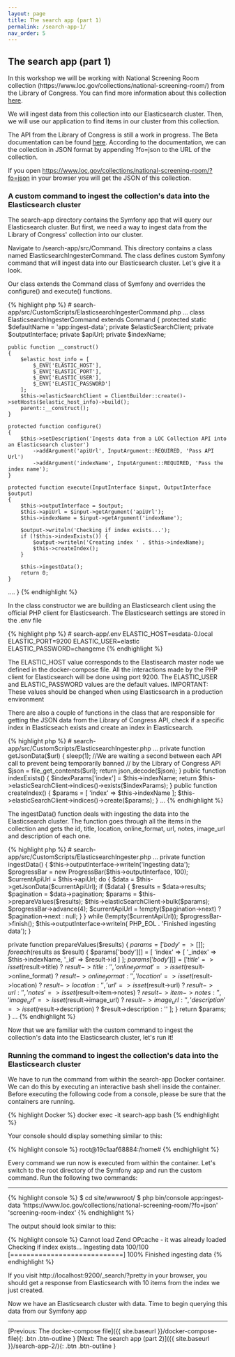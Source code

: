 ```yaml
---
layout: page
title: The search app (part 1)
permalink: /search-app-1/
nav_order: 5
---
```


## The search app (part 1)

<p>
In this workshop we will be working with National Screening Room collection (https://www.loc.gov/collections/national-screening-room/) from the Library of Congress. You can find
more information about this collection 
<a href="https://www.loc.gov/collections/national-screening-room/about-this-collection/" target="_blank">here</a>.
</p>

<p>We will ingest data from this collection into our Elasticsearch cluster. Then, we will use our application to find items 
in our cluster from this collection.</p>

<p>The API from the Library of Congress is still a work in progress. The Beta documentation can be found 
<a href="https://libraryofcongress.github.io/data-exploration/" target="_blank">here</a>. According to the documentation, 
we can the collection in JSON format by appending ?fo=json to the URL of the collection. </p>

<p>If you open <a href="https://www.loc.gov/collections/national-screening-room/?fo=json" 
target="_blank">https://www.loc.gov/collections/national-screening-room/?fo=json</a> in your browser you will get the
 JSON of this collection.</p>

### A custom command to ingest the collection's data into the Elasticsearch cluster

<p>The search-app directory contains the Symfony app that will query our Elasticsearch cluster. But first, we need a way to ingest data
from the Library of Congress' collection into our cluster.</p>

<p>Navigate to /search-app/src/Command. This directory contains a class named ElasticsearchIngesterCommand. 
The class defines custom Symfony command that will ingest data into our Elasticsearch cluster. Let's give it a look.</p>

<p>Our class extends the Command class of Symfony and overrides the configure() and execute() functions.</p>

<p>
{% highlight php %}
# search-app/src/CustomScripts/ElasticsearchIngesterCommand.php
...
class ElasticsearchIngesterCommand extends Command
{
    protected static $defaultName = 'app:ingest-data';
    private $elasticSearchClient;
    private $outputInterface;
    private $apiUrl;
    private $indexName;
    
    public function __construct()
    {
        $elastic_host_info = [
            $_ENV['ELASTIC_HOST'],
            $_ENV['ELASTIC_PORT'],
            $_ENV['ELASTIC_USER'],
            $_ENV['ELASTIC_PASSWORD']
        ];
        $this->elasticSearchClient = ClientBuilder::create()->setHosts($elastic_host_info)->build();
        parent::__construct();
    }
        
    protected function configure()
    {
        $this->setDescription('Ingests data from a LOC Collection API into an Elasticsearch cluster')
            ->addArgument('apiUrl', InputArgument::REQUIRED, 'Pass API Url')
            ->addArgument('indexName', InputArgument::REQUIRED, 'Pass the index name');
    }

    protected function execute(InputInterface $input, OutputInterface $output)
    {
        $this->outputInterface = $output;
        $this->apiUrl = $input->getArgument('apiUrl');
        $this->indexName = $input->getArgument('indexName');

        $output->writeln('Checking if index exists...');
        if (!$this->indexExists()) {
            $output->writeln('Creating index ' . $this->indexName);
            $this->createIndex();
        }

        $this->ingestData();
        return 0;
    }
....
}
{% endhighlight %} 
</p>

<p>In the class constructor we are building an Elasticsearch client using the official PHP client for Elasticsearch. 
The Elasticsearch settings are stored in the .env file</p>

<p>
{% highlight php %}
# search-app/.env
ELASTIC_HOST=esdata-0.local
ELASTIC_PORT=9200
ELASTIC_USER=elastic
ELASTIC_PASSWORD=changeme
{% endhighlight %} 
</p>

<p>The ELASTIC_HOST value corresponds to the Elastisearch master node we defined in the docker-compose file. All the interactions
made by the PHP client for Elasticsearch will be done using port 9200. The ELASTIC_USER and ELASTIC_PASSWORD values are 
the default values. IMPORTANT: These values should be changed when using Elasticsearch in a production environment</p>

<p>There are also a couple of functions in the class that are responsible for getting the JSON data from the Library of Congress API, 
 check if a specific index in Elasticseach exists and create an index in Elasticsearch.</p>

<p>
{% highlight php %}
# search-app/src/CustomScripts/ElasticsearchIngester.php
...
private function getJsonData($url)
{
    sleep(1); //We are waiting a second between each API call to prevent being temporarily banned 
              // by the Library of Congress API
    $json = file_get_contents($url);
    return json_decode($json);
}
public function indexExists()
{
    $indexParams['index'] = $this->indexName;
    return $this->elasticSearchClient->indices()->exists($indexParams);
}
public function createIndex()
{
    $params = [
        'index' => $this->indexName
    ];
    $this->elasticSearchClient->indices()->create($params);
}
...
{% endhighlight %} 
</p>

<p>The ingestData() function deals with ingesting the data into the Elasticsearch cluster. The function goes through all
the items in the collection and gets the id, title, location, online_format, url, notes, image_url and description of each one.</p>

<p>
{% highlight php %}
# search-app/src/CustomScripts/ElasticsearchIngester.php
...
private function ingestData()
{
    $this->outputInterface->writeln('Ingesting data');
    $progressBar = new ProgressBar($this->outputInterface, 100);
    $currentApiUrl = $this->apiUrl;
    do {
        $data = $this->getJsonData($currentApiUrl);
        if ($data) {
            $results = $data->results;
            $pagination = $data->pagination;
            $params = $this->prepareValues($results);
            $this->elasticSearchClient->bulk($params);
            $progressBar->advance(4);
            $currentApiUrl = !empty($pagination->next) ? $pagination->next : null;
        }
    } while (!empty($currentApiUrl));
    $progressBar->finish();
    $this->outputInterface->writeln( PHP_EOL . 'Finished ingesting data');
}

private function prepareValues($results)
{
    $params = ['body' => []];
    foreach ($results as $result) {
        $params['body'][] = [
            'index' => [
                '_index' => $this->indexName,
                '_id' => $result->id
            ]
        ];
        $params['body'][] = [
            'title' => isset($result->title) ? $result->title : '',
            'online_format' => isset($result->online_format) ? $result->online_format : '',
            'location' => isset($result->location) ? $result->location : '',
            'url' => isset($result->url) ? $result->url : '',
            'notes' => isset($result->item->notes) ? $result->item->notes : '',
            'image_url' => isset($result->image_url) ? $result->image_url : '',
            'description' => isset($result->description) ? $result->description : ''
        ];
    }
    return $params;
}
...
{% endhighlight %} 
</p>

<p>Now that we are familiar with the custom command to ingest the collection's data into the Elasticsearch cluster, let's run it!</p>

### Running the command to ingest the collection's data into the Elasticsearch cluster

<p>We have to run the command from within the search-app Docker container. We can do this by executing an interactive 
bash shell inside the container. Before executing the following code from a console, please be sure that the containers are running.</p>

<p>
{% highlight Docker %}
docker exec -it search-app bash
{% endhighlight %} 
</p>

<p>Your console should display something similar to this: </p>

<p>
{% highlight console %}
root@19c1aaf68884:/home#
{% endhighlight %} 
</p>

<p>Every command we run now is executed from within the container. Let's switch to the root directory of the Symfony app and
 run the custom command. Run the following two commands: </p>
<hr>

<p>
{% highlight console %}
$ cd site/wwwroot/
$ php bin/console app:ingest-data 'https://www.loc.gov/collections/national-screening-room/?fo=json' 'screening-room-index'
{% endhighlight %} 
</p>

<p>The output should look similar to this: </p>

<p>
{% highlight console %}
Cannot load Zend OPcache - it was already loaded
Checking if index exists...
Ingesting data
 100/100 [============================] 100%
Finished ingesting data
{% endhighlight %} 
</p>

<p>If you visit http://localhost:9200/_search/?pretty in your browser, you should get a response from Elasticsearch with 10 
items from the index we just created.</p>

<p>Now we have an Elasticsearch cluster with data. Time to begin querying this data from our Symfony app</p>

<hr>

[Previous: The docker-compose file]({{ site.baseurl }}/docker-compose-file){: .btn .btn-outline }
[Next: The search app (part 2)]({{ site.baseurl }}/search-app-2/){: .btn .btn-outline }
